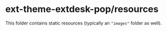 # ext-theme-extdesk-pop/resources

This folder contains static resources (typically an `"images"` folder as well).
